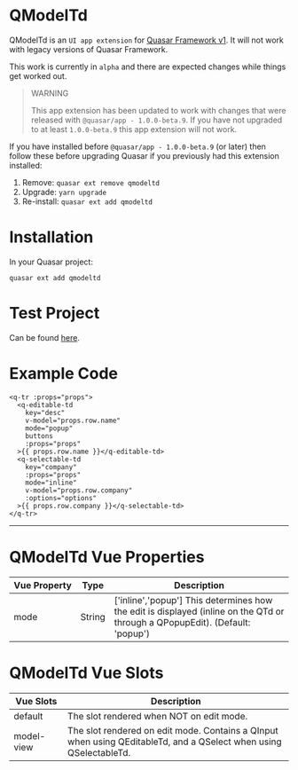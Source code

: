 QModelTd
===

QModelTd is an `UI app extension` for [Quasar Framework v1](https://v1.quasar-framework.org/). It will not work with legacy versions of Quasar Framework.

This work is currently in `alpha` and there are expected changes while things get worked out.

> WARNING
>
> This app extension has been updated to work with changes that were released with `@quasar/app - 1.0.0-beta.9`. If you have not upgraded to at least `1.0.0-beta.9` this app extension will not work.

If you have installed before `@quasar/app - 1.0.0-beta.9` (or later) then follow these before upgrading Quasar if you previously had this extension installed:

1) Remove: `quasar ext remove qmodeltd`
2) Upgrade: `yarn upgrade`
3) Re-install: `quasar ext add qmodeltd`

# Installation
In your Quasar project:
```
quasar ext add qmodeltd
```

# Test Project
Can be found [here](https://github.com/lucasfernog/quasar-app-extension-qmodeltd-test).

# Example Code
```
<q-tr :props="props">
  <q-editable-td
    key="desc"
    v-model="props.row.name"
    mode="popup"
    buttons
    :props="props"
  >{{ props.row.name }}</q-editable-td>
  <q-selectable-td
    key="company"
    :props="props"
    mode="inline"
    v-model="props.row.company"
    :options="options"
  >{{ props.row.company }}</q-selectable-td>
</q-tr>
```

---

# QModelTd Vue Properties
| Vue&nbsp;Property | Type | Description |
|---|---|---|
| mode | String | ['inline','popup'] This determines how the edit is displayed (inline on the QTd or through a QPopupEdit). (Default: 'popup') |

# QModelTd Vue Slots

| Vue&nbsp;Slots | Description |
|---|---|
| default | The slot rendered when NOT on edit mode.
| model-view | The slot rendered on edit mode. Contains a QInput when using QEditableTd, and a QSelect when using QSelectableTd.
